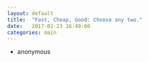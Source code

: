 ```yaml
---
layout: default
title:  "Fast, Cheap, Good: Choose any two."
date:   2017-02-23 16:40:00
categories: main
---
```


- anonymous
